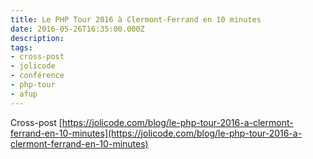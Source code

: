 ```yaml
---
title: Le PHP Tour 2016 à Clermont-Ferrand en 10 minutes
date: 2016-05-26T16:35:00.000Z
description:
tags:
- cross-post
- jolicode
- conférence
- php-tour
- afup
---
```


Cross-post [https://jolicode.com/blog/le-php-tour-2016-a-clermont-ferrand-en-10-minutes](https://jolicode.com/blog/le-php-tour-2016-a-clermont-ferrand-en-10-minutes)
